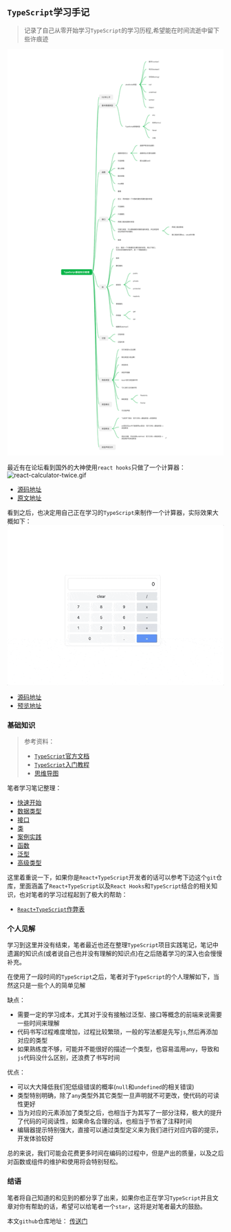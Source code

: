 ## `TypeScript`学习手记
> 记录了自己从零开始学习`TypeScript`的学习历程,希望能在时间流逝中留下些许痕迹


![](https://raw.githubusercontent.com/wangkaiwd/drawing-bed/master/TypeScriptBrainMap.png)

最近有在论坛看到国外的大神使用`react hooks`只做了一个计算器：  
![react-calculator-twice.gif](https://i.loli.net/2019/07/25/5d3903b642d2728487.gif)

* [源码地址](https://github.com/jarodburchill/CalculatorReactApp)
* [原文地址](https://www.reddit.com/r/reactjs/comments/cgcvns/i_made_a_calculator_in_react_the_other_day/)

看到之后，也决定用自己正在学习的`TypeScript`来制作一个计算器，实际效果大概如下：
![](https://raw.githubusercontent.com/wangkaiwd/drawing-bed/master/ts-calculator-tiny.gif)

* [源码地址](https://github.com/wangkaiwd/typescript-notes/blob/master/practice/demo04.ts)
* [预览地址](https://wangkaiwd.github.io/typescript-notes/practice/index.html)
### 基础知识
> 参考资料：
>
> * [`TypeScript`官方文档](https://www.tslang.cn/docs/home.html)
> * [`TypeScript`入门教程](https://ts.xcatliu.com/)
> * [思维导图]()



笔者学习笔记整理： 

* [快速开始](https://github.com/wangkaiwd/typescript-notes/blob/master/getting%20start/readme.md)
* [数据类型](https://github.com/wangkaiwd/typescript-notes/blob/master/dataTypes/readme.md)
* [接口](https://github.com/wangkaiwd/typescript-notes/blob/master/interfaceNote/readme.md)
* [类](https://github.com/wangkaiwd/typescript-notes/blob/master/classNote/readme.md)
* [案例实践](https://github.com/wangkaiwd/typescript-notes/blob/master/practice/readme.md)
* [函数](https://github.com/wangkaiwd/typescript-notes/blob/master/functionNote/readme.md)
* [泛型](https://github.com/wangkaiwd/typescript-notes/blob/master/genericsNote/reademe.md)
* [高级类型](https://github.com/wangkaiwd/typescript-notes/blob/master/advanced/readme.md)


这里着重说一下，如果你是`React+TypeScript`开发者的话可以参考下边这个`git`仓库，里面涵盖了`React+TypeScript`以及`React Hooks`和`TypeScript`结合的相关知识，也对笔者的学习过程起到了极大的帮助：

* [`React+TypeScript`作弊表](https://github.com/typescript-cheatsheets/react-typescript-cheatsheet)

### 个人见解

学习到这里并没有结束，笔者最近也还在整理`TypeScript`项目实践笔记，笔记中遗漏的知识点(或者说自己也并没有理解的知识点)在之后随着学习的深入也会慢慢补充。

在使用了一段时间的`TypeScript`之后，笔者对于`TypeScript`的个人理解如下，当然这只是一些个人的简单见解

缺点：
  * 需要一定的学习成本，尤其对于没有接触过泛型、接口等概念的前端来说需要一些时间来理解
  * 代码书写过程难度增加，过程比较繁琐，一般的写法都是先写`js`,然后再添加对应的类型
  * 如果熟练度不够，可能并不能很好的描述一个类型，也容易滥用`any`，导致和`js`代码没什么区别，还浪费了书写时间
  
优点：  
  * 可以大大降低我们犯低级错误的概率(`null`和`undefined`的相关错误)
  * 类型特别明确，除了`any`类型外其它类型一旦声明就不可更改，使代码的可读性更好
  * 当为对应的元素添加了类型之后，也相当于为其写了一部分注释，极大的提升了代码的可阅读性，如果命名合理的话，也相当于节省了注释时间
  * 编辑器提示特别强大，直接可以通过类型定义来为我们进行对应内容的提示，开发体验较好
    
总的来说，我们可能会花费更多时间在编码的过程中，但是产出的质量，以及之后对函数或组件的维护和使用将会特别轻松。

### 结语
笔者将自己知道的和见到的都分享了出来，如果你也正在学习`TypeScript`并且文章对你有帮助的话，希望可以给笔者一个`star`，这将是对笔者最大的鼓励。

本文`github`仓库地址： [传送门](https://github.com/wangkaiwd/typescript-notes)




